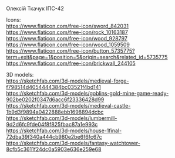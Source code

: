 Олексій Ткачук ІПС-42

Icons: <br />
https://www.flaticon.com/free-icon/sword_842031 <br />
https://www.flaticon.com/free-icon/rock_10163187 <br />
https://www.flaticon.com/free-icon/wood_928797 <br />
https://www.flaticon.com/free-icon/wood_1059509 <br />
https://www.flaticon.com/free-icon/button_5735775?term=exit&page=1&position=5&origin=search&related_id=5735775 <br />
https://www.flaticon.com/free-icon/brickwall_244105 <br />

3D models: <br />
https://sketchfab.com/3d-models/medieval-forge-f798514d4054444384bc03521f4bd141 <br />
https://sketchfab.com/3d-models/goblins-gold-mine-game-ready-902be0202f0347d6acc6f23336428d99 <br />
https://sketchfab.com/3d-models/medieval-castle-1b9d3f9894a0422888ebb1698894dcbc <br />
https://sketchfab.com/3d-models/lumbermill-9d2d6fc9fde04f8f825fbac87a1e993c <br />
https://sketchfab.com/3d-models/house-1final-72dba39f340a444cb980e2be6f6fc67c <br />
https://sketchfab.com/3d-models/fantasy-watchtower-8cfb5c3611f24dc0a5903e636e259e68 <br />